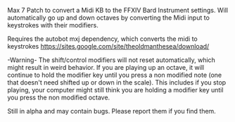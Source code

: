 Max 7 Patch to convert a Midi KB to the FFXIV Bard Instrument settings. Will automatically go up and down octaves by converting the Midi input to keystrokes with their modifiers. 

Requires the autobot mxj dependency, which converts the midi to keystrokes
https://sites.google.com/site/theoldmanthesea/download/

-Warning- The shift/control modifiers will not reset automatically, which might result in weird behavior. If you are playing up an octave, it will continue to hold the modifier key until you press a non modified note (one that doesn't need shifted up or down in the scale). This includes if you stop playing, your computer might still think you are holding a modifier key until you press the non modified octave.


Still in alpha and may contain bugs. Please report them if you find them.

